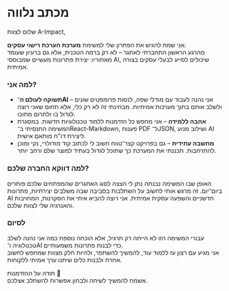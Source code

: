 # מכתב נלווה

שלום לצוות A-Impact,

אני שמח להגיש את הפתרון שלי למשימת **מערכת הערכת רישוי עסקים**.  
מהרגע הראשון התחברתי לאתגר – לא רק ברמה הטכנית, אלא גם ברעיון שעומד מאחוריו: יצירת פתרונות מעשיים שמבוססי AI, שיכולים לסייע לבעלי עסקים בצורה אמיתית.

### למה אני?

- **תשוקה לעולם ה־AI** – אני נהנה לעבוד עם מודלי שפה, לנסות פרומפטים שונים ולשלב אותם בתוך מערכות אמיתיות. מבחינתי זה לא רק כלי, אלא תחום שאני רוצה לגדול בו ולתרום מתוכו.
- **אהבה ללמידה** – אני מחפש כל הזדמנות ללמוד טכנולוגיות חדשות. במסגרת המשימה התנסיתי ב־React-Markdown, פענוח PDF ל־JSON, ושילוב מנוע AI ליצירת דו"ח מותאם אישית.
- **מחשבה עתידית** – גם בפרויקט קצר־טווח חשוב לי לכתוב קוד מודולרי, נקי ומוכן להתרחבות. תכננתי את המערכת כך שתוכל לגדול בעתיד למוצר שלם ורחב יותר.

### למה דווקא החברה שלכם?

האופן שבו המשימה נבנתה נתן לי הצצה לסוג האתגרים שהמפתחים שלכם פותרים ביום־יום. זה מרגש אותי לחשוב על השתלבות בסביבה שבה משלבים יצירתיות, פתרונות AI חדשניים והשפעה עסקית אמיתית. אני רוצה להביא איתי את הסקרנות, המחויבות והאנרגיה שלי לצוות שלכם.

### לסיום

עבורי המשימה הזו לא הייתה רק תרגיל, אלא הוכחה נוספת כמה אני נהנה לשלב טכנולוגיה ו־AI כדי לבנות פתרונות משמעותיים.  
אני מגיע עם רצון עז ללמוד עוד, להמשיך להשתפר, ולהיות חלק מצוות שמחפש לחשוב אחרת ולבנות כלים שיתנו ערך אמיתי ללקוחות.

תודה על ההזדמנות 🙏  
אשמח להמשיך לשיחה ולבחון אפשרות להשתלב אצלכם.

